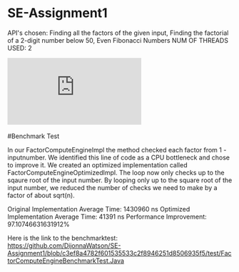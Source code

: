 # SE-Assignment1

API's chosen: Finding all the factors of the given input, Finding the factorial of a 2-digit number below 50, Even Fibonacci Numbers
NUM OF THREADS USED: 2

![API Diagram](https://github.com/DijonnaWatson/SE-Assignment1/blob/Redone-API-A%232/FINDING%20FACTORS%20API%20DIAGRAM.pdf)

#Benchmark Test

In our FactorComputeEngineImpl the method checked each factor from 1 - inputnumber. We identified this line of code as a CPU bottleneck and chose to improve it.
We created an optimized implementation called FactorComputeEngineOptimizedImpl. The loop now only checks up to the sqaure root of the input number. By looping only up to the square root of the input number, 
we reduced the number of checks we need to make by a factor of about sqrt(n).

Original Implementation Average Time: 1430960 ns
Optimized Implementation Average Time: 41391 ns
Performance Improvement: 97.10746631631912%

Here is the link to the benchmarktest: https://github.com/DijonnaWatson/SE-Assignment1/blob/c3ef8a4782f601535533c2f8946251d8506935f5/test/FactorComputeEngineBenchmarkTest.Java


